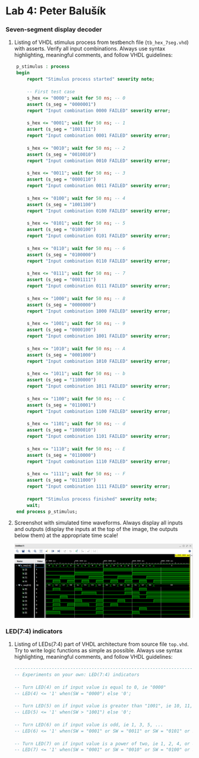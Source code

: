 # Lab 4: Peter Balušík

### Seven-segment display decoder

1. Listing of VHDL stimulus process from testbench file (`tb_hex_7seg.vhd`) with asserts. Verify all input combinations. Always use syntax highlighting, meaningful comments, and follow VHDL guidelines:

```vhdl
    p_stimulus : process
    begin
        report "Stimulus process started" severity note;

        -- First test case
        s_hex <= "0000"; wait for 50 ns; -- 0
        assert (s_seg = "0000001")
        report "Input combination 0000 FAILED" severity error;
        
        s_hex <= "0001"; wait for 50 ns; -- 1
        assert (s_seg = "1001111")
        report "Input combination 0001 FAILED" severity error;
        
        s_hex <= "0010"; wait for 50 ns; -- 2
        assert (s_seg = "0010010")
        report "Input combination 0010 FAILED" severity error;
        
        s_hex <= "0011"; wait for 50 ns; -- 3
        assert (s_seg = "0000110")
        report "Input combination 0011 FAILED" severity error;
        
        s_hex <= "0100"; wait for 50 ns; -- 4
        assert (s_seg = "1001100")
        report "Input combination 0100 FAILED" severity error;
        
        s_hex <= "0101"; wait for 50 ns; -- 5
        assert (s_seg = "0100100")
        report "Input combination 0101 FAILED" severity error;

        s_hex <= "0110"; wait for 50 ns; -- 6
        assert (s_seg = "0100000")
        report "Input combination 0110 FAILED" severity error;
        
        s_hex <= "0111"; wait for 50 ns; -- 7
        assert (s_seg = "0001111")
        report "Input combination 0111 FAILED" severity error;
        
        s_hex <= "1000"; wait for 50 ns; -- 8
        assert (s_seg = "0000000")
        report "Input combination 1000 FAILED" severity error;
        
        s_hex <= "1001"; wait for 50 ns; -- 9
        assert (s_seg = "0000100")
        report "Input combination 1001 FAILED" severity error;
        
        s_hex <= "1010"; wait for 50 ns; -- A
        assert (s_seg = "0001000")
        report "Input combination 1010 FAILED" severity error;
        
        s_hex <= "1011"; wait for 50 ns; -- b
        assert (s_seg = "1100000")
        report "Input combination 1011 FAILED" severity error;
        
        s_hex <= "1100"; wait for 50 ns; -- C
        assert (s_seg = "0110001")
        report "Input combination 1100 FAILED" severity error;
        
        s_hex <= "1101"; wait for 50 ns; -- d
        assert (s_seg = "1000010")
        report "Input combination 1101 FAILED" severity error;
        
        s_hex <= "1110"; wait for 50 ns; -- E
        assert (s_seg = "0110000")
        report "Input combination 1110 FAILED" severity error;
        
        s_hex <= "1111"; wait for 50 ns; -- F
        assert (s_seg = "0111000")
        report "Input combination 1111 FAILED" severity error;
        
        report "Stimulus process finished" severity note;
        wait;
    end process p_stimulus;
```

2. Screenshot with simulated time waveforms. Always display all inputs and outputs (display the inputs at the top of the image, the outputs below them) at the appropriate time scale!

   ![your figure](img2.png)

### LED(7:4) indicators

1. Listing of LEDs(7:4) part of VHDL architecture from source file `top.vhd`. Try to write logic functions as simple as possible. Always use syntax highlighting, meaningful comments, and follow VHDL guidelines:

   ```vhdl
   --------------------------------------------------------------------
   -- Experiments on your own: LED(7:4) indicators

   -- Turn LED(4) on if input value is equal to 0, ie "0000"
   -- LED(4) <= '1' when(SW = "0000") else '0';

   -- Turn LED(5) on if input value is greater than "1001", ie 10, 11, 12, ...
   -- LED(5) <= '1' when(SW > "1001") else '0';

   -- Turn LED(6) on if input value is odd, ie 1, 3, 5, ...
   -- LED(6) <= '1' when(SW = "0001" or SW = "0011" or SW = "0101" or SW = "0111" or SW = "1001" or SW = "1011" or SW = "1101" or SW = "1111") else '0';

   -- Turn LED(7) on if input value is a power of two, ie 1, 2, 4, or 8
   -- LED(7) <= '1' when(SW = "0001" or SW = "0010" or SW = "0100" or SW = "1000") else '0';
   ```
